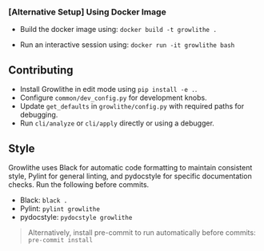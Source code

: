 ### [Alternative Setup] Using Docker Image
- Build the docker image using:
`docker build -t growlithe .`

- Run an interactive session using:
`docker run -it growlithe bash`

## Contributing
- Install Growlithe in edit mode using `pip install -e .`.
- Configure `common/dev_config.py` for development knobs.
- Update `get_defaults` in `growlithe/config.py` with required paths for debugging.
- Run `cli/analyze` or `cli/apply` directly or using a debugger.

## Style
Growlithe uses Black for automatic code formatting to maintain consistent style, Pylint for general linting, and pydocstyle for specific documentation checks.
Run the following before commits.

- Black: `black .`
- Pylint: `pylint growlithe`
- pydocstyle: `pydocstyle growlithe`

> Alternatively, install pre-commit to run automatically before commits:
`pre-commit install`